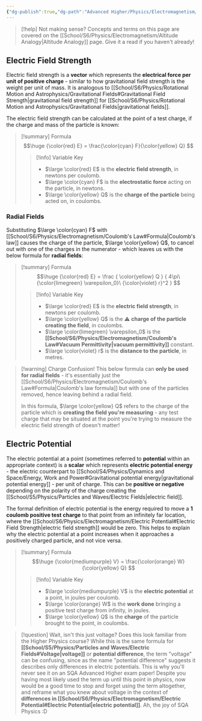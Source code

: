 ```yaml
---
{"dg-publish":true,"dg-path":"Advanced Higher/Physics/Electromagnetism/Electric Potential.md","dg-permalink":"physics/electric-potential","permalink":"/physics/electric-potential/","created":"","updated":""}
---
```


> [!help] Not making sense?
> Concepts and terms on this page are covered on the [[School/S6/Physics/Electromagnetism/Altitude Analogy\|Altitude Analogy]] page. Give it a read if you haven't already!

## Electric Field Strength

Electric field strength is a **vector** which represents the **electrical force per unit of positive charge** - similar to how gravitational field strength is the weight per unit of mass. It is analogous to [[School/S6/Physics/Rotational Motion and Astrophysics/Gravitational Fields#Gravitational Field Strength\|gravitational field strength]] for [[School/S6/Physics/Rotational Motion and Astrophysics/Gravitational Fields\|gravitational fields]].

The electric field strength can be calculated at the point of a test charge, if the charge and mass of the particle is known:

> [!summary] Formula
> $$\huge
> {\color{red} E} = \frac{\color{cyan} F}{\color{yellow} Q}
> $$
> > [!info] Variable Key
> > - $\large \color{red} E$ is the **electric field strength**, in newtons per coulomb.
> > - $\large \color{cyan} F$ is the **electrostatic force** acting on the particle, in newtons.
> > - $\large \color{yellow} Q$ is the **charge of the particle** being acted on, in coulombs.

### Radial Fields

Substituting $\large \color{cyan} F$ with [[School/S6/Physics/Electromagnetism/Coulomb's Law#Formula\|Coulomb's law]] causes the charge of the particle, $\large \color{yellow} Q$, to cancel out with one of the charges in the numerator - which leaves us with the below formula for **radial fields**:

> [!summary] Formula
> $$\huge
> {\color{red} E} = \frac {
> 	\color{yellow} Q
> } {
> 	4\pi\ {\color{limegreen} \varepsilon_0}\ {\color{violet} r}^2
> }
> $$
> > [!info] Variable Key
> > - $\large \color{red} E$ is the **electric field strength**, in newtons per coulomb.
> > - $\large \color{yellow} Q$ is the ⚠️ **charge of the particle creating the field**, in coulombs.
> > - $\large \color{limegreen} \varepsilon_0$ is the **[[School/S6/Physics/Electromagnetism/Coulomb's Law#Vacuum Permittivity\|vacuum permittivity]]** constant.
> > - $\large \color{violet} r$ is the **distance to the particle**, in metres.

> [!warning] Charge Confusion!
> This below formula can **only be used for radial fields** - it's essentially just the [[School/S6/Physics/Electromagnetism/Coulomb's Law#Formula\|Coulomb's law formula]] but with one of the particles removed, hence leaving behind a radial field.
> 
> In this formula, $\large \color{yellow} Q$ refers to the charge of the particle which is **creating the field you're measuring** - any test charge that may be situated at the point you're trying to measure the electric field strength of doesn't matter!

## Electric Potential

The electric potential at a point (sometimes referred to **potential** within an appropriate context) is a **scalar** which represents **electric potential energy** - the electric counterpart to [[School/S4/Physics/Dynamics and Space/Energy, Work and Power#Gravitational potential energy\|gravitational potential energy]] - per unit of charge. This can be **positive or negative** depending on the polarity of the charge creating the [[School/S5/Physics/Particles and Waves/Electric Fields\|electric field]].

The formal definition of electric potential is the energy required to move a **1 coulomb positive test charge** to that point from an infinitely far location, where the [[School/S6/Physics/Electromagnetism/Electric Potential#Electric Field Strength\|electric field strength]] would be zero. This helps to explain why the electric potential at a point increases when it approaches a positively charged particle, and not vice versa.

> [!summary] Formula
> $$\huge
> {\color{mediumpurple} V} = \frac{\color{orange} W}{\color{yellow} Q}
> $$
> > [!info] Variable Key
> > - $\large \color{mediumpurple} V$ is the **electric potential** at a point, in joules per coulomb.
> > - $\large \color{orange} W$ is the **work done** bringing a positive test charge from infinity, in joules.
> > - $\large \color{yellow} Q$ is the **charge** of the particle brought to the point, in coulombs.

> [!question] Wait, isn't this just voltage?
> Does this look familiar from the Higher Physics course? While this is the same formula for **[[School/S5/Physics/Particles and Waves/Electric Fields#Voltage\|voltage]]** or **potential difference**, the term "voltage" can be confusing, since as the name "potential difference" suggests it describes only differences in electric potentials. This is why you'll never see it on an SQA Advanced Higher exam paper! Despite you having most likely used the term up until this point in physics, now would be a good time to stop and forget using the term altogether, and reframe what you knew about voltage in the context of **differences in [[School/S6/Physics/Electromagnetism/Electric Potential#Electric Potential\|electric potential]]**. Ah, the joy of SQA Physics :D



